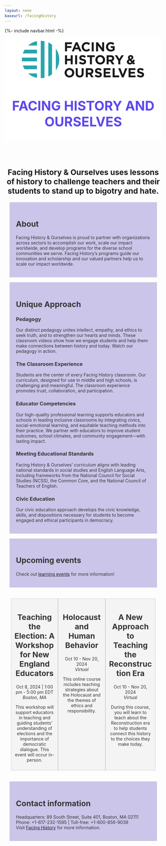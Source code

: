 ```yaml
---
layout: none
baseurl: /facingHistory
---
```


{%- include navbar.html -%}

<html>
<body>
    <header>
        <a href="https://www.facinghistory.org/"><img src="images/facingHistory.svg" alt="Facing History Logo"></a>
        <h1><a href="https://www.facinghistory.org/">FACING HISTORY AND OURSELVES</a></h1>
    </header>
    <h2 style="text-align: center;">Facing History & Ourselves uses lessons of history to challenge teachers and their students to stand up to bigotry and hate.</h2>
    <section id="about">
        <h2>About</h2>
        <p>Facing History & Ourselves is proud to partner with organizations across sectors to accomplish our work, scale our impact worldwide, and develop programs for the diverse school communities we serve. Facing History’s programs guide our innovation and scholarship and our valued partners help us to scale our impact worldwide.</p>
    </section>
    <section id="involve">
        <h2>Unique Approach</h2>
        <h3>Pedagogy</h3>
        <p>Our distinct pedagogy unites intellect, empathy, and ethics to seek truth, and to strengthen our hearts and minds. These classroom videos show how we engage students and help them make connections between history and today. Watch our pedagogy in action.</p>
        <h3>The Classroom Experience</h3>
        <p>Students are the center of every Facing History classroom. Our curriculum, designed for use in middle and high schools, is challenging and meaningful. The classroom experience promotes trust, collaboration, and participation.</p>
        <h3>Educator Competencies</h3>
        <p>Our high-quality professional learning supports educators and schools in leading inclusive classrooms by integrating civics, social-emotional learning, and equitable teaching methods into their practice. We partner with educators to improve student outcomes, school climates, and community engagement—with lasting impact.</p>
        <h3>Meeting Educational Standards</h3>
        <p>Facing History & Ourselves’ curriculum aligns with leading national standards in social studies and English Language Arts, including frameworks from the National Council for Social Studies (NCSS), the Common Core, and the National Council of Teachers of English.</p>
        <h3>Civic Education</h3>
        <p>Our civic education approach develops the civic knowledge, skills, and dispositions necessary for students to become engaged and ethical participants in democracy.</p>
    </section>
        <section id="events">
            <h2>Upcoming events</h2>
            <p>Check out <a href="https://www.facinghistory.org/learning-events">learning events</a> for more information!</p>
        </section>
     <div class="flex-container">
        <div class="flex-item">
            <h2>Teaching the Election: A Workshop for New England Educators</h2>
            <time>Oct 8, 2024 | 1:00 pm - 5:00 pm EDT</time>
            <address>Boston, MA</address>
            <p>This workshop will support educators in teaching and guiding students’ understanding of elections and the importance of democratic dialogue. This event will occur in-person.</p>
        </div>
        <div class="flex-item">
            <h2>Holocaust and Human Behavior</h2>
            <time>Oct 10 - Nov 20, 2024</time>
            <address>Virtual</address>
            <p>This online course nicludes teaching strategies about the Holocaust and the themes of ethics and responsibility.</p>
        </div>
        <div class="flex-item">
            <h2>A New Approach to Teaching the Reconstruction Era</h2>
            <time>Oct 10 - Nov 20, 2024</time>
            <address>Virtual</address>
            <p>During this course, you will learn to teach about the Reconstruction era to help students connect this history to the choices they make today.</p>
        </div>
    </div>
    <section>
        <h2>Contact information</h2>
        <p>Headquarters: 89 South Street, Suite 401, Boston, MA 02111 <br>
        Phone: +1-617-232-1595 | Toll-free: +1-800-856-9039 <br>
        Visit <a href="https://www.facinghistory.org/">Facing History</a> for more information.
        </p>
    </section>
</body>
</html>


<style>
    @import url('https://fonts.googleapis.com/css2?family=Montserrat:wght@500&family=Poppins:wght@400;500;600;700&display=swap');<style>
    @import url('https://fonts.googleapis.com/css2?family=Montserrat:wght@500&family=Poppins:wght@400;500;600;700&display=swap');
    body {
        font-family: Poppins, sans-serif;
        margin: 0;
        padding: 0;
        background: #ffffff;
    }
    header {
        background-color: white;
        text-align: center;
        padding: 10px 0;
        font-size: 1.5em;
    }
    h1 {
        color: #5c48ee;
    }
    h2{
        font-size:1.75em;
    }
    section {
        margin: 15px;
        padding: 20px;
        background: #CBC5EA;
        border: 1px solid #ddd;
        color: #333333;
    }
    footer {
        text-align: center;
        padding: 10px 0;
        background-color: #007bff;
        color: white;
    }
    .highlighted-section {
        background-color: #f4f4f4; /* Matching the body background */
        color: #333; /* Darker text */
        font-size: 1em; /* Bigger font size */
        border: none; /* Removing the border */
        margin: 15px auto;
        width: 80%;
        text-align: center;
    }
    .events-section {
        background: white;
        border: 1px solid #ddd;
        padding: 20px;
        margin: 10px;
        flex: 0 0 30%; /* Flex-grow, Flex-shrink, Flex-basis - Do not grow, do not shrink, initial basis is 30% */
        box-sizing: border-box; /* Includes padding and border in the element's total width and height */
        width: 33%;
    }
    .event {
        border-bottom: 1px solid #eee;
        padding-bottom: 10px;
        margin-bottom: 10px;
    }
    .event:last-child {
        border-bottom: none;
    }
    .event h2 {
        color: #0056b3;
    }
    .event time {
        font-style: italic;
        color: #666;
    }
    .event address {
        font-style: normal;
        color: #333;
    }
    .flex-container {
        display: flex; /* Enables flexbox */
        justify-content: space-between; /* Spreads the children with space between them */
        padding: 20px;
    }
    .flex-item {
        width: 30%; /* Adjusts each item to take up approximately one-third of the container */
        padding: 10px;
        background-color: #f4f4f4;
        border: 1px solid #ccc;
        text-align: center;
        color: #333;
    }
    header a:link, header a:visited, header a:hover, header a:active {
        color: #5c48ee; /* Keeps the text white */
        text-decoration: none; /* No underline */
    }
    .image_container {
        position: center;
        display: grid;
        grid-template-columns: repeat(2, 1fr);
        gap: 2rem;
        place-content: center;
    }
    .image_container img {
        width: 170%;
        max-width: 1000px;
        margin: auto;
        margin-top: 75px;
        margin-left: 50px;
        border-radius: 10px;
    }
</style>